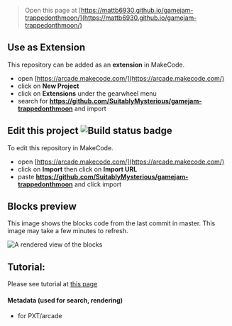  


> Open this page at [https://mattb6930.github.io/gamejam-trappedonthmoon/](https://mattb6930.github.io/gamejam-trappedonthmoon/)

## Use as Extension

This repository can be added as an **extension** in MakeCode.

* open [https://arcade.makecode.com/](https://arcade.makecode.com/)
* click on **New Project**
* click on **Extensions** under the gearwheel menu
* search for **https://github.com/SuitablyMysterious/gamejam-trappedonthmoon** and import

## Edit this project ![Build status badge](https://github.com/SuitablyMysterious/gamejam-trappedonthmoon/workflows/MakeCode/badge.svg)

To edit this repository in MakeCode.

* open [https://arcade.makecode.com/](https://arcade.makecode.com/)
* click on **Import** then click on **Import URL**
* paste **https://github.com/SuitablyMysterious/gamejam-trappedonthmoon** and click import

## Blocks preview

This image shows the blocks code from the last commit in master.
This image may take a few minutes to refresh.

![A rendered view of the blocks](https://github.com/mattb6930/gamejam-trappedonthmoon/raw/master/.github/makecode/blocks.png)

## Tutorial:

Please see tutorial at [this page](github.com/SuitablyMysterious/gameJam-trappedOnThMoon/wiki/Tutorial)

#### Metadata (used for search, rendering)

* for PXT/arcade
<script src="https://makecode.com/gh-pages-embed.js"></script><script>makeCodeRender("{{ site.makecode.home_url }}", "{{ site.github.owner_name }}/{{ site.github.repository_name }}");</script>
